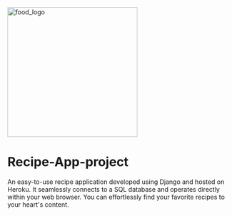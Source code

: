 <img width="291" alt="food_logo" src="https://github.com/StellaCea/Recipe-App-pr/assets/80626240/b57a9c3b-ca4b-4688-9026-7fd585f451e7">

# Recipe-App-project
An easy-to-use recipe application developed using Django and hosted on Heroku. It seamlessly connects to a SQL database and operates directly within your web browser. You can effortlessly find your favorite recipes to your heart's content.
